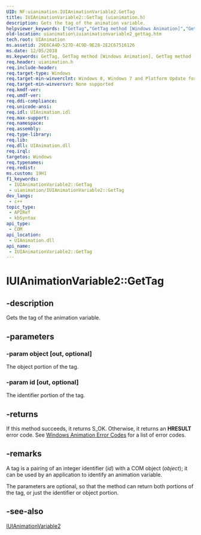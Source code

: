 ```yaml
---
UID: NF:uianimation.IUIAnimationVariable2.GetTag
title: IUIAnimationVariable2::GetTag (uianimation.h)
description: Gets the tag of the animation variable.
helpviewer_keywords: ["GetTag","GetTag method [Windows Animation]","GetTag method [Windows Animation]","IUIAnimationVariable2 interface","IUIAnimationVariable2 interface [Windows Animation]","GetTag method","IUIAnimationVariable2.GetTag","IUIAnimationVariable2::GetTag","uianimation.iuianimationvariable2_gettag","uianimation/IUIAnimationVariable2::GetTag"]
old-location: uianimation\iuianimationvariable2_gettag.htm
tech.root: UIAnimation
ms.assetid: 29E6CA4D-527D-4C9D-9E28-2E2C67516126
ms.date: 12/05/2018
ms.keywords: GetTag, GetTag method [Windows Animation], GetTag method [Windows Animation],IUIAnimationVariable2 interface, IUIAnimationVariable2 interface [Windows Animation],GetTag method, IUIAnimationVariable2.GetTag, IUIAnimationVariable2::GetTag, uianimation.iuianimationvariable2_gettag, uianimation/IUIAnimationVariable2::GetTag
req.header: uianimation.h
req.include-header: 
req.target-type: Windows
req.target-min-winverclnt: Windows 8, Windows 7 and Platform Update for Windows 7 [desktop apps \| UWP apps]
req.target-min-winversvr: None supported
req.kmdf-ver: 
req.umdf-ver: 
req.ddi-compliance: 
req.unicode-ansi: 
req.idl: UIAnimation.idl
req.max-support: 
req.namespace: 
req.assembly: 
req.type-library: 
req.lib: 
req.dll: UIAnimation.dll
req.irql: 
targetos: Windows
req.typenames: 
req.redist: 
ms.custom: 19H1
f1_keywords:
 - IUIAnimationVariable2::GetTag
 - uianimation/IUIAnimationVariable2::GetTag
dev_langs:
 - c++
topic_type:
 - APIRef
 - kbSyntax
api_type:
 - COM
api_location:
 - UIAnimation.dll
api_name:
 - IUIAnimationVariable2::GetTag
---
```


# IUIAnimationVariable2::GetTag


## -description

Gets the tag of the animation variable.

## -parameters

### -param object [out, optional]

The object portion of the tag.

### -param id [out, optional]

The identifier portion of the tag.

## -returns

If this method succeeds, it returns S_OK. Otherwise, it returns an  <b>HRESULT</b> error code. See <a href="/windows/desktop/UIAnimation/uianimation-error-codes">Windows Animation Error Codes</a> for a list of error codes.

## -remarks

A tag is a pairing of an integer identifier (<i>id</i>) with a COM object (<i>object</i>); it can be used by an application to identify an animation variable.

The parameters are optional, so that the method can return both portions of the tag, or just the identifier or object portion.

## -see-also

<a href="/windows/desktop/api/uianimation/nn-uianimation-iuianimationvariable2">IUIAnimationVariable2</a>

